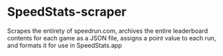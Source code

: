 # SpeedStats-scraper
Scrapes the entirety of speedrun.com, archives the entire leaderboard contents for each game as a JSON file, assigns a point value to each run, and formats it for use in SpeedStats.app

